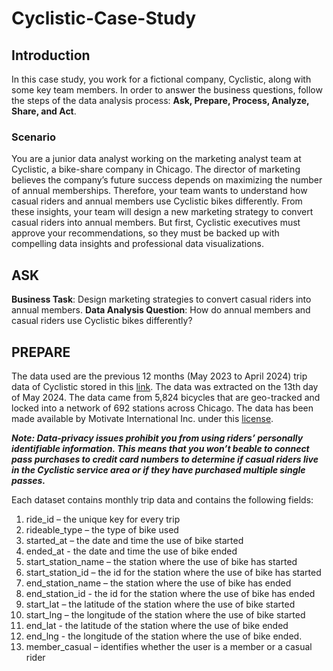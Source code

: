# Cyclistic-Case-Study

## Introduction

In this case study, you work for a fictional company, Cyclistic, along with some key team members. In order to answer the business questions, follow the steps of the data analysis process: **Ask, Prepare, Process, Analyze, Share, and Act**.


### Scenario

You are a junior data analyst working on the marketing analyst team at Cyclistic, a bike-share company in Chicago. The director of marketing believes the company’s future success depends on maximizing the number of annual memberships. Therefore, your team wants to understand how casual riders and annual members use Cyclistic bikes differently. From these insights, your team will design a new marketing strategy to convert casual riders into annual members. But first, Cyclistic executives must approve your recommendations, so they must be backed up with compelling data insights and professional data visualizations.

## ASK

**Business Task**: Design marketing strategies to convert casual riders into annual members. 
**Data Analysis Question**: How do annual members and casual riders use Cyclistic bikes differently?

## PREPARE

The data used are the previous 12 months (May 2023 to April 2024) trip data of Cyclistic stored in this [link](https://divvy-tripdata.s3.amazonaws.com/index.html). The data was extracted on the 13th day of May 2024. The data came from 5,824 bicycles that are geo-tracked and locked into a network of 692 stations across Chicago. The data has been made available by Motivate International Inc. under this [license](https://divvybikes.com/data-license-agreement).

***Note:  Data-privacy issues prohibit you from using riders’ personally identifiable information. This means that you won’t beable to connect pass purchases to credit card numbers to determine if casual riders live in the Cyclistic service area or if they have purchased multiple single passes.***

Each dataset contains monthly trip data and contains the following fields:
1. ride_id – the unique key for every trip
2. rideable_type – the type of bike used
3. started_at – the date and time the use of bike started
4. ended_at - the date and time the use of bike ended
5. start_station_name – the station where the use of bike has started 
6. start_station_id – the id for the station where the use of bike has started 
7. end_station_name – the station where the use of bike has ended 
8. end_station_id - the id for the station where the use of bike has ended
9. start_lat – the latitude of the station where the use of bike started
10. start_lng – the longitude of the station where the use of bike started
11. end_lat - the latitude of the station where the use of bike ended
12. end_lng - the longitude of the station where the use of bike ended.
13. member_casual – identifies whether the user is a member or a casual rider


